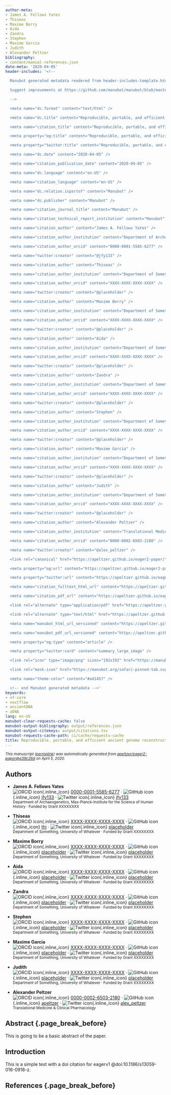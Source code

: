 ```yaml
---
author-meta:
- James A. Fellows Yates
- Thiseas
- Maxime Borry
- Aida
- Zandra
- Stephen
- Maxime Garcia
- Judith
- Alexander Peltzer
bibliography:
- content/manual-references.json
date-meta: '2020-04-05'
header-includes: '<!--

  Manubot generated metadata rendered from header-includes-template.html.

  Suggest improvements at https://github.com/manubot/manubot/blob/master/manubot/process/header-includes-template.html

  -->

  <meta name="dc.format" content="text/html" />

  <meta name="dc.title" content="Reproducible, portable, and efficient ancient genome reconstruction with nf-core/eager" />

  <meta name="citation_title" content="Reproducible, portable, and efficient ancient genome reconstruction with nf-core/eager" />

  <meta property="og:title" content="Reproducible, portable, and efficient ancient genome reconstruction with nf-core/eager" />

  <meta property="twitter:title" content="Reproducible, portable, and efficient ancient genome reconstruction with nf-core/eager" />

  <meta name="dc.date" content="2020-04-05" />

  <meta name="citation_publication_date" content="2020-04-05" />

  <meta name="dc.language" content="en-US" />

  <meta name="citation_language" content="en-US" />

  <meta name="dc.relation.ispartof" content="Manubot" />

  <meta name="dc.publisher" content="Manubot" />

  <meta name="citation_journal_title" content="Manubot" />

  <meta name="citation_technical_report_institution" content="Manubot" />

  <meta name="citation_author" content="James A. Fellows Yates" />

  <meta name="citation_author_institution" content="Department of Archaeogenetics, Max-Planck-Institute for the Science of Human History" />

  <meta name="citation_author_orcid" content="0000-0001-5585-6277" />

  <meta name="twitter:creator" content="@jfy133" />

  <meta name="citation_author" content="Thiseas" />

  <meta name="citation_author_institution" content="Department of Something, University of Whatever" />

  <meta name="citation_author_orcid" content="XXXX-XXXX-XXXX-XXXX" />

  <meta name="twitter:creator" content="@placeholder" />

  <meta name="citation_author" content="Maxime Borry" />

  <meta name="citation_author_institution" content="Department of Something, University of Whatever" />

  <meta name="citation_author_orcid" content="XXXX-XXXX-XXXX-XXXX" />

  <meta name="twitter:creator" content="@placeholder" />

  <meta name="citation_author" content="Aida" />

  <meta name="citation_author_institution" content="Department of Something, University of Whatever" />

  <meta name="citation_author_orcid" content="XXXX-XXXX-XXXX-XXXX" />

  <meta name="twitter:creator" content="@placeholder" />

  <meta name="citation_author" content="Zandra" />

  <meta name="citation_author_institution" content="Department of Something, University of Whatever" />

  <meta name="citation_author_orcid" content="XXXX-XXXX-XXXX-XXXX" />

  <meta name="twitter:creator" content="@placeholder" />

  <meta name="citation_author" content="Stephen" />

  <meta name="citation_author_institution" content="Department of Something, University of Whatever" />

  <meta name="citation_author_orcid" content="XXXX-XXXX-XXXX-XXXX" />

  <meta name="twitter:creator" content="@placeholder" />

  <meta name="citation_author" content="Maxime Garcia" />

  <meta name="citation_author_institution" content="Department of Something, University of Whatever" />

  <meta name="citation_author_orcid" content="XXXX-XXXX-XXXX-XXXX" />

  <meta name="twitter:creator" content="@placeholder" />

  <meta name="citation_author" content="Judith" />

  <meta name="citation_author_institution" content="Department of Something, University of Whatever" />

  <meta name="citation_author_orcid" content="XXXX-XXXX-XXXX-XXXX" />

  <meta name="twitter:creator" content="@placeholder" />

  <meta name="citation_author" content="Alexander Peltzer" />

  <meta name="citation_author_institution" content="Translational Medicine &amp; Clinical Pharmacology" />

  <meta name="citation_author_orcid" content="0000-0002-6503-2180" />

  <meta name="twitter:creator" content="@alex_peltzer" />

  <link rel="canonical" href="https://apeltzer.github.io/eager2-paper/" />

  <meta property="og:url" content="https://apeltzer.github.io/eager2-paper/" />

  <meta property="twitter:url" content="https://apeltzer.github.io/eager2-paper/" />

  <meta name="citation_fulltext_html_url" content="https://apeltzer.github.io/eager2-paper/" />

  <meta name="citation_pdf_url" content="https://apeltzer.github.io/eager2-paper/manuscript.pdf" />

  <link rel="alternate" type="application/pdf" href="https://apeltzer.github.io/eager2-paper/manuscript.pdf" />

  <link rel="alternate" type="text/html" href="https://apeltzer.github.io/eager2-paper/v/a39c26d4e2e96670dc5963a0aa1ccc84338d3b60/" />

  <meta name="manubot_html_url_versioned" content="https://apeltzer.github.io/eager2-paper/v/a39c26d4e2e96670dc5963a0aa1ccc84338d3b60/" />

  <meta name="manubot_pdf_url_versioned" content="https://apeltzer.github.io/eager2-paper/v/a39c26d4e2e96670dc5963a0aa1ccc84338d3b60/manuscript.pdf" />

  <meta property="og:type" content="article" />

  <meta property="twitter:card" content="summary_large_image" />

  <link rel="icon" type="image/png" sizes="192x192" href="https://manubot.org/favicon-192x192.png" />

  <link rel="mask-icon" href="https://manubot.org/safari-pinned-tab.svg" color="#ad1457" />

  <meta name="theme-color" content="#ad1457" />

  <!-- end Manubot generated metadata -->'
keywords:
- nf-core
- nextflow
- ancientDNA
- aDNA
lang: en-US
manubot-clear-requests-cache: false
manubot-output-bibliography: output/references.json
manubot-output-citekeys: output/citations.tsv
manubot-requests-cache-path: ci/cache/requests-cache
title: Reproducible, portable, and efficient ancient genome reconstruction with nf-core/eager
...
```







<small><em>
This manuscript
([permalink](https://apeltzer.github.io/eager2-paper/v/a39c26d4e2e96670dc5963a0aa1ccc84338d3b60/))
was automatically generated
from [apeltzer/eager2-paper@a39c26d](https://github.com/apeltzer/eager2-paper/tree/a39c26d4e2e96670dc5963a0aa1ccc84338d3b60)
on April 5, 2020.
</em></small>

## Authors



+ **James A. Fellows Yates**<br>
    ![ORCID icon](images/orcid.svg){.inline_icon}
    [0000-0001-5585-6277](https://orcid.org/0000-0001-5585-6277)
    · ![GitHub icon](images/github.svg){.inline_icon}
    [jfy133](https://github.com/jfy133)
    · ![Twitter icon](images/twitter.svg){.inline_icon}
    [jfy133](https://twitter.com/jfy133)<br>
  <small>
     Department of Archaeogenetics, Max-Planck-Institute for the Science of Human History
     · Funded by Grant XXXXXXXX
  </small>

+ **Thiseas**<br>
    ![ORCID icon](images/orcid.svg){.inline_icon}
    [XXXX-XXXX-XXXX-XXXX](https://orcid.org/XXXX-XXXX-XXXX-XXXX)
    · ![GitHub icon](images/github.svg){.inline_icon}
    [thi](https://github.com/thi)
    · ![Twitter icon](images/twitter.svg){.inline_icon}
    [placeholder](https://twitter.com/placeholder)<br>
  <small>
     Department of Something, University of Whatever
     · Funded by Grant XXXXXXXX
  </small>

+ **Maxime Borry**<br>
    ![ORCID icon](images/orcid.svg){.inline_icon}
    [XXXX-XXXX-XXXX-XXXX](https://orcid.org/XXXX-XXXX-XXXX-XXXX)
    · ![GitHub icon](images/github.svg){.inline_icon}
    [placeholder](https://github.com/placeholder)
    · ![Twitter icon](images/twitter.svg){.inline_icon}
    [placeholder](https://twitter.com/placeholder)<br>
  <small>
     Department of Something, University of Whatever
     · Funded by Grant XXXXXXXX
  </small>

+ **Aida**<br>
    ![ORCID icon](images/orcid.svg){.inline_icon}
    [XXXX-XXXX-XXXX-XXXX](https://orcid.org/XXXX-XXXX-XXXX-XXXX)
    · ![GitHub icon](images/github.svg){.inline_icon}
    [placeholder](https://github.com/placeholder)
    · ![Twitter icon](images/twitter.svg){.inline_icon}
    [placeholder](https://twitter.com/placeholder)<br>
  <small>
     Department of Something, University of Whatever
     · Funded by Grant XXXXXXXX
  </small>

+ **Zandra**<br>
    ![ORCID icon](images/orcid.svg){.inline_icon}
    [XXXX-XXXX-XXXX-XXXX](https://orcid.org/XXXX-XXXX-XXXX-XXXX)
    · ![GitHub icon](images/github.svg){.inline_icon}
    [placeholder](https://github.com/placeholder)
    · ![Twitter icon](images/twitter.svg){.inline_icon}
    [placeholder](https://twitter.com/placeholder)<br>
  <small>
     Department of Something, University of Whatever
     · Funded by Grant XXXXXXXX
  </small>

+ **Stephen**<br>
    ![ORCID icon](images/orcid.svg){.inline_icon}
    [XXXX-XXXX-XXXX-XXXX](https://orcid.org/XXXX-XXXX-XXXX-XXXX)
    · ![GitHub icon](images/github.svg){.inline_icon}
    [placeholder](https://github.com/placeholder)
    · ![Twitter icon](images/twitter.svg){.inline_icon}
    [placeholder](https://twitter.com/placeholder)<br>
  <small>
     Department of Something, University of Whatever
     · Funded by Grant XXXXXXXX
  </small>

+ **Maxime Garcia**<br>
    ![ORCID icon](images/orcid.svg){.inline_icon}
    [XXXX-XXXX-XXXX-XXXX](https://orcid.org/XXXX-XXXX-XXXX-XXXX)
    · ![GitHub icon](images/github.svg){.inline_icon}
    [placeholder](https://github.com/placeholder)
    · ![Twitter icon](images/twitter.svg){.inline_icon}
    [placeholder](https://twitter.com/placeholder)<br>
  <small>
     Department of Something, University of Whatever
     · Funded by Grant XXXXXXXX
  </small>

+ **Judith**<br>
    ![ORCID icon](images/orcid.svg){.inline_icon}
    [XXXX-XXXX-XXXX-XXXX](https://orcid.org/XXXX-XXXX-XXXX-XXXX)
    · ![GitHub icon](images/github.svg){.inline_icon}
    [placeholder](https://github.com/placeholder)
    · ![Twitter icon](images/twitter.svg){.inline_icon}
    [placeholder](https://twitter.com/placeholder)<br>
  <small>
     Department of Something, University of Whatever
     · Funded by Grant XXXXXXXX
  </small>

+ **Alexander Peltzer**<br>
    ![ORCID icon](images/orcid.svg){.inline_icon}
    [0000-0002-6503-2180](https://orcid.org/0000-0002-6503-2180)
    · ![GitHub icon](images/github.svg){.inline_icon}
    [apeltzer](https://github.com/apeltzer)
    · ![Twitter icon](images/twitter.svg){.inline_icon}
    [alex_peltzer](https://twitter.com/alex_peltzer)<br>
  <small>
     Translational Medicine & Clinical Pharmacology
  </small>



## Abstract {.page_break_before}

This is going to be a basic abstract of the paper.

## Introduction

This is a simple test with a doi citation for eagerv1 @doi:10.1186/s13059-016-0918-z.

## References {.page_break_before}

<!-- Explicitly insert bibliography here -->
<div id="refs"></div>
